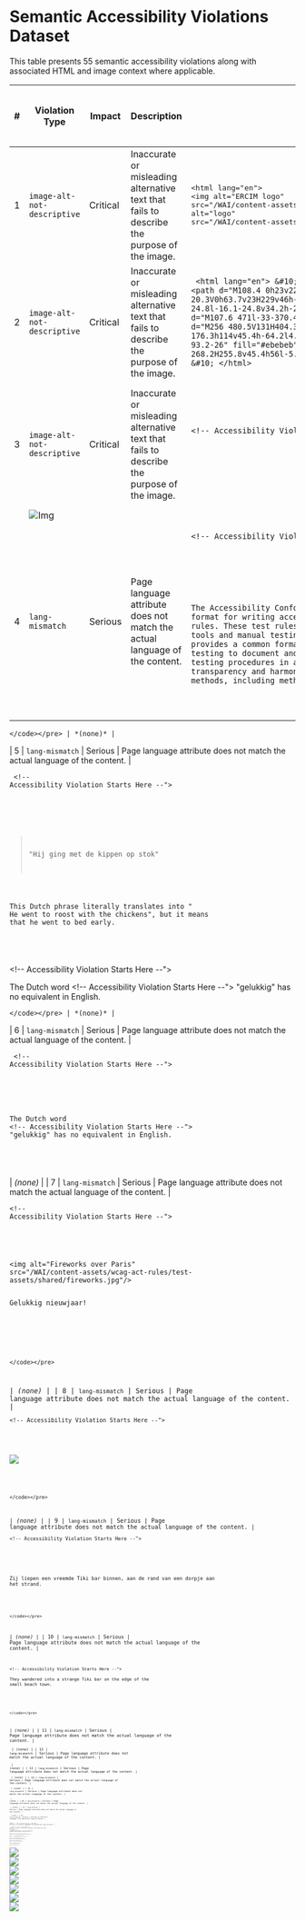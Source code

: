 # Semantic Accessibility Violations Dataset

This table presents 55 semantic accessibility violations along with associated HTML and image context where applicable.

| # | Violation Type | Impact | Description | Affected HTML | Preview of the Web Page with Accessibility Violation |
|---|------------------|--------|-------------|-----------------------------|------------|
| 1 | `image-alt-not-descriptive` | Critical | Inaccurate or misleading alternative text that fails to describe the purpose of the image. |   <pre>&lt;html lang=&quot;en&quot;&gt;&#10;&lt;img alt=&quot;ERCIM logo&quot; src=&quot;/WAI/content-assets/wcag-act-rules/test-assets/shared/w3c-logo.png&quot;/&gt;\n&lt;/html&gt;\n&lt;img alt=&quot;logo&quot; src=&quot;/WAI/content-assets/wcag-act-rules/test-assets/shared/w3c-logo.png&quot;/&gt;</pre>  | ![Img](https://www.w3.org/WAI/content-assets/wcag-act-rules/test-assets/shared/w3c-logo.png) |
| 2 | `image-alt-not-descriptive` | Critical | Inaccurate or misleading alternative text that fails to describe the purpose of the image. |  ` <html lang="en"> &#10; <svg aria-label="W3C" role="img" viewbox="0 0 512 512"> &#10; <path d="M108.4 0h23v22.8h21.2V0h23v69h-23V46h-21v23h-23.2M206 23h-20.3V0h63.7v23H229v46h-23M259.5 0h24.1l14.8 24.3L313.2 0h24.1v69h-23V34.8l-16.1 24.8l-16.1-24.8v34.2h-22.6M348.7 0h23v46.2h32.6V69h-55.6"></path> &#10; <path d="M107.6 471l-33-370.4h362.8l-33 370.2L255.7 512" fill="#e44d26"></path> &#10; <path d="M256 480.5V131H404.3L376 447" fill="#f16529"></path> &#10; <path d="M142 176.3h114v45.4h-64.2l4.2 46.5h60v45.3H154.4M156.4 336.3H202l3.2 36.3 50.8 13.6v47.4l-93.2-26" fill="#ebebeb"></path> &#10; <path d="M369.6 176.3H255.8v45.4h109.6M361.3 268.2H255.8v45.4h56l-5.3 59-50.7 13.6v47.2l93-25.8" fill="#fff"></path> &#10; </svg> &#10; </html>` | ![Img](https://i.ibb.co/mFYM2Ft/image.png) |
| 3 | `image-alt-not-descriptive` | Critical | Inaccurate or misleading alternative text that fails to describe the purpose of the image. | <pre><code> <!DOCTYPE html>  &#10;  &#10; <html lang="en"> &#10;  &#10;  <head> &#10;  &#10;  <meta charset="UTF-8">  &#10;  &#10; <!-- Accessibility Violation Starts Here --">  &#10; <title> Canvas Image Example</title>  &#10;  &#10; </head>  &#10;  &#10; <body>  &#10;  &#10; <canvas aria-label="HTML 5 logo" height="48" id="logo" width="72"> &#10;  &#10; </canvas>  &#10;  &#10; <script>  &#10;  &#10; const img = new Image(); img.src = &#x27;/WAI/content-assets/wcag-act-rules/test-assets/shared/w3c-logo.png&#x27;; img.onload = function() { const ctx = document.querySelector(&#x27;#logo&#x27;).getContext(&#x27;2d&#x27;); ctx.drawImage(img, 0, 0, 72, 48); } </script>  &#10;  &#10; </body>  &#10;  &#10; </html> 
        </code></pre> | ![Img](https://i.ibb.co/BPkxx7z/screenshot.png) |
| 4 | `lang-mismatch` | Serious | Page language attribute does not match the actual language of the content. | <pre><code><!-- Accessibility Violation Starts Here --">  &#10; <html lang="da"> &#10; <head> &#10; <title>ACT Rules Format 1.0 - Abstract</title> &#10; </head> &#10; <body> &#10; <p> &#10; The Accessibility Conformance Testing (ACT) Rules Format 1.0 defines a format for writing accessibility test &#10; rules. These test rules can be used for developing automated testing tools and manual testing methodologies. It &#10; provides a common format that allows any party involved in accessibility testing to document and share their &#10; testing procedures in a robust and understandable manner. This enables transparency and harmonization of testing &#10; methods, including methods implemented by accessibility test tools. &#10; </p> &#10; </body> &#10; </html>

    
    </code></pre> | *(none)* |
| 5 | `lang-mismatch` | Serious | Page language attribute does not match the actual language of the content. | <pre><code>   <!-- Accessibility Violation Starts Here --">             &#10; <html lang="en"> &#10; <head> &#10; <title>Met de kippen op stok</title> &#10; </head> &#10; <body> &#10; <blockquote> &#10; <p>"Hij ging met de kippen op stok"</p> &#10; </blockquote> &#10; <p lang="en"> &#10; This Dutch phrase literally translates into " &#10; He went to roost with the chickens", but it means  &#10; that he went to bed early. &#10; </p> &#10; </body> &#10; </html>
    </code></pre>
       <!-- Accessibility Violation Starts Here --">                 &#10; <html lang="nl"> &#10; <head> &#10; <title>Happy</title> &#10; </head> &#10; <body> &#10;  &#10; <p>The Dutch word  &#10;  <!-- Accessibility Violation Starts Here --">  &#10; "gelukkig" has no equivalent in English.</p> &#10; </body> &#10; </html>

    </code></pre> | *(none)* |
| 6 | `lang-mismatch` | Serious | Page language attribute does not match the actual language of the content. | <pre><code> <!-- Accessibility Violation Starts Here --">                 &#10; <html lang="nl"> &#10; <head> &#10; <title>Happy</title> &#10; </head> &#10; <body> &#10;  &#10; <p>The Dutch word  &#10;  <!-- Accessibility Violation Starts Here --">  &#10; "gelukkig" has no equivalent in English.</p> &#10; </body> &#10; </html>
    </code></pre> | *(none)* |
| 7 | `lang-mismatch` | Serious | Page language attribute does not match the actual language of the content. | <pre><code><!-- Accessibility Violation Starts Here --">   &#10; <html lang="nl"> &#10; <head> &#10; <title>Fireworks over Paris</title> &#10; </head> &#10; <body> &#10; <img alt="Fireworks over Paris"  &#10; src="/WAI/content-assets/wcag-act-rules/test-assets/shared/fireworks.jpg"/> &#10; <p lang="nl"> &#10; Gelukkig nieuwjaar! &#10; </p> &#10; </body> &#10; </html> &#10; 

    </code></pre>
 | *(none)* |
| 8 | `lang-mismatch` | Serious | Page language attribute does not match the actual language of the content. | <pre><code><!-- Accessibility Violation Starts Here --">  &#10; <html lang="nl"> &#10; <head> &#10; <title>Paris</title> &#10; </head> &#10; <body> &#10; <img aria-labelledby="caption" src="https://www.bvjhostelparis.com/wp-content/uploads/2017/07/PARIS-FIRE-WORKS.jpg"/> &#10; <p hidden="" id="caption" lang="en"> &#10; Fireworks over Paris! &#10; </p> &#10; </body> &#10; </html>

    </code></pre>
 | *(none)* |
| 9 | `lang-mismatch` | Serious | Page language attribute does not match the actual language of the content. | <pre><code><!-- Accessibility Violation Starts Here --">   &#10; <html lang="es"> &#10; <head> &#10; <title> Stranddorp </title> &#10; </head> &#10; <body> &#10; <article lang="dutch"> &#10; Zij liepen een vreemde Tiki bar binnen, aan de rand van een dorpje aan het strand. &#10; </article> &#10; </body> &#10; </html>

    </code></pre>
 | *(none)* |
| 10 | `lang-mismatch` | Serious | Page language attribute does not match the actual language of the content. | <pre><code><html lang="en"> &#10; <body> &#10; <!-- Accessibility Violation Starts Here --">  &#10; <article lang="#!"> &#10; They wandered into a strange Tiki bar on the edge of the  &#10; small beach town. &#10; </article> &#10; </body> &#10; </html>

    </code></pre>
 | *(none)* |
| 11 | `lang-mismatch` | Serious | Page language attribute does not match the actual language of the content. | <pre><code> | *(none)* |
| 12 | `lang-mismatch` | Serious | Page language attribute does not match the actual language of the content. | <pre><code> | *(none)* |
| 13 | `lang-mismatch` | Serious | Page language attribute does not match the actual language of the content. | <pre><code> | *(none)* |
| 14 | `lang-mismatch` | Serious | Page language attribute does not match the actual language of the content. | <pre><code> | *(none)* |
| 15 | `lang-mismatch` | Serious | Page language attribute does not match the actual language of the content. | <pre><code> | *(none)* |
| 16 | `lang-mismatch` | Serious | Page language attribute does not match the actual language of the content. | <pre><code> | *(none)* |
| 17 | `lang-mismatch` | Serious | Page language attribute does not match the actual language of the content. | <pre><code> | *(none)* |
| 18 | `missing-lang-tag` | Serious | Sections in different languages lack appropriate lang attributes. | <pre><code> | *(none)* |
| 19 | `missing-lang-tag` | Serious | Sections in different languages lack appropriate lang attributes. | <pre><code> | *(none)* |
| 20 | `missing-lang-tag` | Serious | Sections in different languages lack appropriate lang attributes. | <pre><code> | *(none)* |
| 21 | `missing-lang-tag` | Serious | Sections in different languages lack appropriate lang attributes. | <pre><code> | *(none)* |
| 22 | `link-text-mismatch` | Serious | Links fail to convey their purpose or are ambiguous. | <pre><code> | *(none)* |
| 23 | `link-text-mismatch` | Serious | Links fail to convey their purpose or are ambiguous. | <pre><code> | *(none)* |
| 24 | `link-text-mismatch` | Serious | Links fail to convey their purpose or are ambiguous. | <pre><code> | *(none)* |
| 25 | `link-text-mismatch` | Serious | Links fail to convey their purpose or are ambiguous. | <pre><code> | *(none)* |
| 26 | `link-text-mismatch` | Serious | Links fail to convey their purpose or are ambiguous. | <pre><code> | *(none)* |
| 27 | `link-text-mismatch` | Serious | Links fail to convey their purpose or are ambiguous. | <pre><code> | *(none)* |
| 28 | `link-text-mismatch` | Serious | Links fail to convey their purpose or are ambiguous. | <pre><code> | *(none)* |
| 29 | `link-text-mismatch` | Serious | Links fail to convey their purpose or are ambiguous. | <pre><code> | *(none)* |
| 30 | `link-text-mismatch` | Serious | Links fail to convey their purpose or are ambiguous. | <pre><code> | *(none)* |
| 31 | `link-text-mismatch` | Serious | Links fail to convey their purpose or are ambiguous. | <pre><code> | *(none)* |
| 32 | `link-text-mismatch` | Serious | Links fail to convey their purpose or are ambiguous. | <pre><code> | *(none)* |
| 33 | `form-label-mismatch` | Critical | Forms elements have unclear or incorrect labels. | <pre><code> | *(none)* |
| 34 | `form-label-mismatch` | Critical | Forms elements have unclear or incorrect labels. | <pre><code> | *(none)* |
| 35 | `form-label-mismatch` | Critical | Forms elements have unclear or incorrect labels. | <pre><code> | *(none)* |
| 36 | `form-label-mismatch` | Critical | Forms elements have unclear or incorrect labels. | <pre><code> | *(none)* |
| 37 | `form-label-mismatch` | Critical | Forms elements have unclear or incorrect labels. | <pre><code> | *(none)* |
| 38 | `ambiguous-heading` | Moderate | Headings are vague, repetitive, or fail to describe the content. | <pre><code> | *(none)* |
| 39 | `ambiguous-heading` | Moderate | Headings are vague, repetitive, or fail to describe the content. | <pre><code> | *(none)* |
| 40 | `ambiguous-heading` | Moderate | Headings are vague, repetitive, or fail to describe the content. | <pre><code> | *(none)* |
| 41 | `ambiguous-heading` | Moderate | Headings are vague, repetitive, or fail to describe the content. | <pre><code> | *(none)* |
| 42 | `page-title-not-descriptive` | Serious | Page title fails to describe the content or purpose of the page, making navigation difficult. | <pre><code> | *(none)* |
| 43 | `page-title-not-descriptive` | Serious | Page title fails to describe the content or purpose of the page, making navigation difficult. | <pre><code> | *(none)* |
| 44 | `page-title-not-descriptive` | Serious | Page title fails to describe the content or purpose of the page, making navigation difficult. | <pre><code> | *(none)* |
| 45 | `button-label-mismatch` | Critical | Buttons labels are unclear or fail to specify their purpose. | <pre><code> | ![Img](https://www.w3.org/WAI/content-assets/wcag-act-rules/test-assets/shared/search-icon.svg) |
| 46 | `button-label-mismatch` | Critical | Buttons labels are unclear or fail to specify their purpose. | <pre><code> | ![Img](https://www.w3.org/WAI/content-assets/wcag-act-rules/test-assets/shared/search-icon.svg) |
| 47 | `button-label-mismatch` | Critical | Buttons labels are unclear or fail to specify their purpose. | <pre><code> | ![Img](https://www.w3.org/WAI/content-assets/wcag-act-rules/test-assets/shared/search-icon.svg) |
| 48 | `button-label-mismatch` | Critical | Buttons labels are unclear or fail to specify their purpose. | <pre><code> | ![Img](https://www.w3.org/WAI/content-assets/wcag-act-rules/test-assets/shared/search-icon.svg) |
| 49 | `button-label-mismatch` | Critical | Buttons labels are unclear or fail to specify their purpose. | <pre><code> | *(none)* |
| 50 | `image-alt-not-descriptive` | Critical | Inaccurate or misleading alternative text that fails to describe the purpose of the image. | <pre><code> | ![Img](https://www.climaterealityproject.org/sites/default/files/graphblog-1.png) |
| 51 | `image-alt-not-descriptive` | Critical | Inaccurate or misleading alternative text that fails to describe the purpose of the image. | <pre><code> | ![Img](https://images.stockcake.com/public/b/7/a/b7a38663-0207-4222-932a-d25a576f5dd7_large/solar-power-generation-stockcake.jpg) |
| 52 | `image-alt-not-descriptive` | Critical | Inaccurate or misleading alternative text that fails to describe the purpose of the image. | <pre><code> | ![Img](https://thumbs.dreamstime.com/b/mental-health-infographic-diagram-chart-illustration-banner-presentation-has-managing-stress-meaning-purpose-staying-active-315756097.jpg) |
| 53 | `button-label-mismatch` | Critical | Buttons labels are unclear or fail to specify their purpose. | <pre><code> | *(none)* |
| 54 | `button-label-mismatch` | Critical | Buttons labels are unclear or fail to specify their purpose. | <pre><code> | *(none)* |
| 55 | `button-label-mismatch` | Critical | Buttons labels are unclear or fail to specify their purpose. | <pre><code> | *(none)* |
